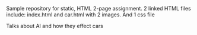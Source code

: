 Sample repository for static, HTML 2-page assignment.
2 linked HTML files include: index.html and car.html with 2 images.
And 1 css file

Talks about AI and how they effect cars
